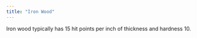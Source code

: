 ```yaml
---
title: "Iron Wood"
---
```


Iron wood typically has 15 hit points per inch of thickness and hardness 10.